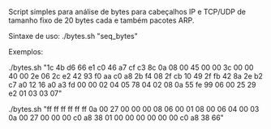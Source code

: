 Script simples para análise de bytes para cabeçalhos IP e TCP/UDP de tamanho fixo de 20 bytes cada e também pacotes ARP.

Sintaxe de uso:
./bytes.sh "seq_bytes"

Exemplos:

./bytes.sh "1c 4b d6 66 e1 c0 46 a7 cf c3 8c 0a 08 00 45 00 00 3c 00 00 40 00 2e 06 2c e2 42 93 f0 aa c0 a8 2b f4 08 2f cb 10 49 2f fb 42 8a 2e b2 c7 a0 12 16 a0 a3 fd 00 00 02 04 05 78 04 02 08 0a 55 fe 99 06 00 25 29 e2 01 03 03 07"

./bytes.sh "ff ff ff ff ff ff 0a 00 27 00 00 00 08 06 00 01 08 00 06 04 00 03 0a 00 27 00 00 00 c0 a8 38 01 00 00 00 00 00 00 c0 a8 38 66"
